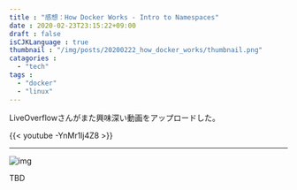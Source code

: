 ```yaml
---
title : "感想：How Docker Works - Intro to Namespaces"
date : 2020-02-23T23:15:22+09:00
draft : false
isCJKLanguage : true
thumbnail : "/img/posts/20200222_how_docker_works/thumbnail.png"
catagories :
  - "tech"
tags :
  - "docker"
  - "linux"
---
```


LiveOverflowさんがまた興味深い動画をアップロードした。

{{< youtube -YnMr1lj4Z8 >}}

---

![img](/img/posts/20200222_how_docker_works/0001.png)

TBD
